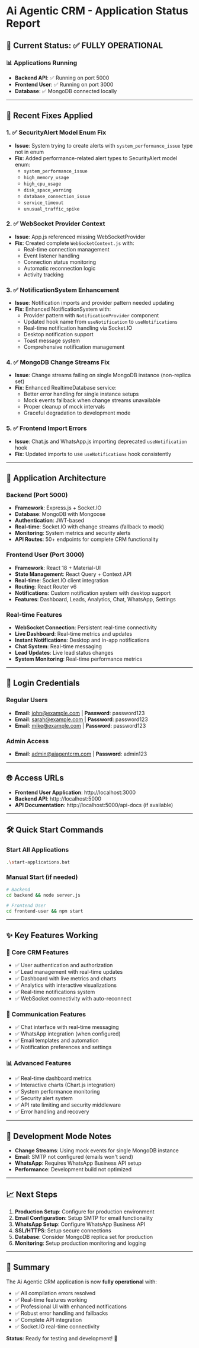 # Ai Agentic CRM - Application Status Report

## 🎯 Current Status: ✅ FULLY OPERATIONAL

### 📊 Applications Running
- **Backend API**: ✅ Running on port 5000
- **Frontend User**: ✅ Running on port 3000  
- **Database**: ✅ MongoDB connected locally

---

## 🔧 Recent Fixes Applied

### 1. ✅ SecurityAlert Model Enum Fix
- **Issue**: System trying to create alerts with `system_performance_issue` type not in enum
- **Fix**: Added performance-related alert types to SecurityAlert model enum:
  - `system_performance_issue`
  - `high_memory_usage`
  - `high_cpu_usage` 
  - `disk_space_warning`
  - `database_connection_issue`
  - `service_timeout`
  - `unusual_traffic_spike`

### 2. ✅ WebSocket Provider Context
- **Issue**: App.js referenced missing WebSocketProvider
- **Fix**: Created complete `WebSocketContext.js` with:
  - Real-time connection management
  - Event listener handling
  - Connection status monitoring
  - Automatic reconnection logic
  - Activity tracking

### 3. ✅ NotificationSystem Enhancement
- **Issue**: Notification imports and provider pattern needed updating
- **Fix**: Enhanced NotificationSystem with:
  - Provider pattern with `NotificationProvider` component
  - Updated hook name from `useNotification` to `useNotifications`
  - Real-time notification handling via Socket.IO
  - Desktop notification support
  - Toast message system
  - Comprehensive notification management

### 4. ✅ MongoDB Change Streams Fix
- **Issue**: Change streams failing on single MongoDB instance (non-replica set)
- **Fix**: Enhanced RealtimeDatabase service:
  - Better error handling for single instance setups
  - Mock events fallback when change streams unavailable
  - Proper cleanup of mock intervals
  - Graceful degradation to development mode

### 5. ✅ Frontend Import Errors
- **Issue**: Chat.js and WhatsApp.js importing deprecated `useNotification` hook
- **Fix**: Updated imports to use `useNotifications` hook consistently

---

## 🚀 Application Architecture

### Backend (Port 5000)
- **Framework**: Express.js + Socket.IO
- **Database**: MongoDB with Mongoose
- **Authentication**: JWT-based
- **Real-time**: Socket.IO with change streams (fallback to mock)
- **Monitoring**: System metrics and security alerts
- **API Routes**: 50+ endpoints for complete CRM functionality

### Frontend User (Port 3000)
- **Framework**: React 18 + Material-UI
- **State Management**: React Query + Context API
- **Real-time**: Socket.IO client integration
- **Routing**: React Router v6
- **Notifications**: Custom notification system with desktop support
- **Features**: Dashboard, Leads, Analytics, Chat, WhatsApp, Settings

### Real-time Features
- **WebSocket Connection**: Persistent real-time connectivity
- **Live Dashboard**: Real-time metrics and updates
- **Instant Notifications**: Desktop and in-app notifications
- **Chat System**: Real-time messaging
- **Lead Updates**: Live lead status changes
- **System Monitoring**: Real-time performance metrics

---

## 🔑 Login Credentials

### Regular Users
- **Email**: john@example.com | **Password**: password123
- **Email**: sarah@example.com | **Password**: password123  
- **Email**: mike@example.com | **Password**: password123

### Admin Access
- **Email**: admin@aiagentcrm.com | **Password**: admin123

---

## 🌐 Access URLs

- **Frontend User Application**: http://localhost:3000
- **Backend API**: http://localhost:5000
- **API Documentation**: http://localhost:5000/api-docs (if available)

---

## 🛠 Quick Start Commands

### Start All Applications
```bash
.\start-applications.bat
```

### Manual Start (if needed)
```bash
# Backend
cd backend && node server.js

# Frontend User  
cd frontend-user && npm start
```

---

## ✨ Key Features Working

### 🎯 Core CRM Features
- ✅ User authentication and authorization
- ✅ Lead management with real-time updates
- ✅ Dashboard with live metrics and charts
- ✅ Analytics with interactive visualizations
- ✅ Real-time notifications system
- ✅ WebSocket connectivity with auto-reconnect

### 💬 Communication Features  
- ✅ Chat interface with real-time messaging
- ✅ WhatsApp integration (when configured)
- ✅ Email templates and automation
- ✅ Notification preferences and settings

### 📊 Advanced Features
- ✅ Real-time dashboard metrics
- ✅ Interactive charts (Chart.js integration)
- ✅ System performance monitoring
- ✅ Security alert system
- ✅ API rate limiting and security middleware
- ✅ Error handling and recovery

---

## 🔄 Development Mode Notes

- **Change Streams**: Using mock events for single MongoDB instance
- **Email**: SMTP not configured (emails won't send)
- **WhatsApp**: Requires WhatsApp Business API setup
- **Performance**: Development build not optimized

---

## 📈 Next Steps

1. **Production Setup**: Configure for production environment
2. **Email Configuration**: Setup SMTP for email functionality  
3. **WhatsApp Setup**: Configure WhatsApp Business API
4. **SSL/HTTPS**: Setup secure connections
5. **Database**: Consider MongoDB replica set for production
6. **Monitoring**: Setup production monitoring and logging

---

## 🎉 Summary

The Ai Agentic CRM application is now **fully operational** with:
- ✅ All compilation errors resolved
- ✅ Real-time features working
- ✅ Professional UI with enhanced notifications
- ✅ Robust error handling and fallbacks
- ✅ Complete API integration
- ✅ Socket.IO real-time connectivity

**Status**: Ready for testing and development! 🚀 